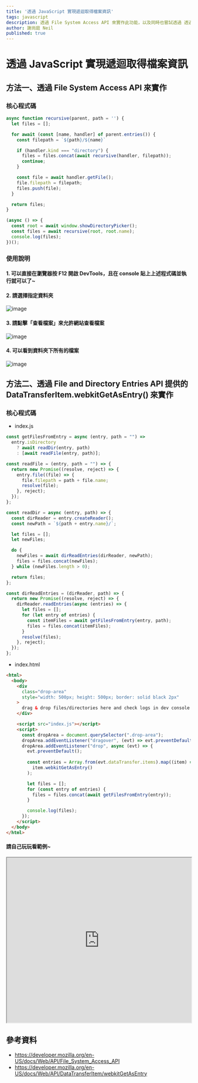 ```yaml
---
title: '透過 JavaScript 實現遞迴取得檔案資訊'
tags: javascript
description: 透過 File System Access API 來實作此功能，以及同時也嘗試透過 透過 File and Directory Entries API 提供的 DataTransferItem.webkitGetAsEntry() 來實作
author: 謝尚庭 Neil
published: true
---
```


# 透過 JavaScript 實現遞迴取得檔案資訊

## 方法一、透過 File System Access API 來實作

### 核心程式碼

```javascript
async function recursive(parent, path = '') {
  let files = [];

  for await (const [name, handler] of parent.entries()) {
    const filepath = `${path}/${name}`

    if (handler.kind === "directory") {
      files = files.concat(await recursive(handler, filepath));
      continue;
    }

    const file = await handler.getFile();
    file.filepath = filepath;
    files.push(file);
  }

  return files;
}

(async () => {
  const root = await window.showDirectoryPicker();
  const files = await recursive(root, root.name);
  console.log(files);
})();
```

### 使用說明

#### 1. 可以直接在瀏覽器按 F12 開啟 DevTools，且在 console 貼上上述程式碼並執行就可以了~

#### 2. 請選擇指定資料夾

![image](https://i.imgur.com/gqUmEF1.png)

#### 3. 請點擊「查看檔案」來允許網站查看檔案

![image](https://i.imgur.com/8N7HtAD.png)

#### 4. 可以看到資料夾下所有的檔案

![image](https://i.imgur.com/F7pAyS6.png)

## 方法二、透過 File and Directory Entries API 提供的 DataTransferItem.webkitGetAsEntry() 來實作

### 核心程式碼

- index.js

```javascript
const getFilesFromEntry = async (entry, path = "") =>
  entry.isDirectory
    ? await readDir(entry, path)
    : [await readFile(entry, path)];

const readFile = (entry, path = "") => {
  return new Promise((resolve, reject) => {
    entry.file((file) => {
      file.filepath = path + file.name;
      resolve(file);
    }, reject);
  });
};

const readDir = async (entry, path) => {
  const dirReader = entry.createReader();
  const newPath = `${path + entry.name}/`;

  let files = [];
  let newFiles;

  do {
    newFiles = await dirReadEntries(dirReader, newPath);
    files = files.concat(newFiles);
  } while (newFiles.length > 0);

  return files;
};

const dirReadEntries = (dirReader, path) => {
  return new Promise((resolve, reject) => {
    dirReader.readEntries(async (entries) => {
      let files = [];
      for (let entry of entries) {
        const itemFiles = await getFilesFromEntry(entry, path);
        files = files.concat(itemFiles);
      }
      resolve(files);
    }, reject);
  });
};
```

- index.html

```html
<html>
  <body>
    <div
      class="drop-area"
      style="width: 500px; height: 500px; border: solid black 2px"
    >
      drag & drop files/directories here and check logs in dev console
    </div>

    <script src="index.js"></script>
    <script>
      const dropArea = document.querySelector(".drop-area");
      dropArea.addEventListener("dragover", (evt) => evt.preventDefault());
      dropArea.addEventListener("drop", async (evt) => {
        evt.preventDefault();
        
        const entries = Array.from(evt.dataTransfer.items).map((item) =>
          item.webkitGetAsEntry()
        );

        let files = [];
        for (const entry of entries) {
          files = files.concat(await getFilesFromEntry(entry));
        }

        console.log(files);
      });
    </script>
  </body>
</html>
```

#### 請自己玩玩看範例~

<iframe width="100%" height="450px" src="https://stackblitz.com/edit/drag-transfer-items?embed=1&file=index.js"></iframe>

## 參考資料

- <https://developer.mozilla.org/en-US/docs/Web/API/File_System_Access_API>
- <https://developer.mozilla.org/en-US/docs/Web/API/DataTransferItem/webkitGetAsEntry>
